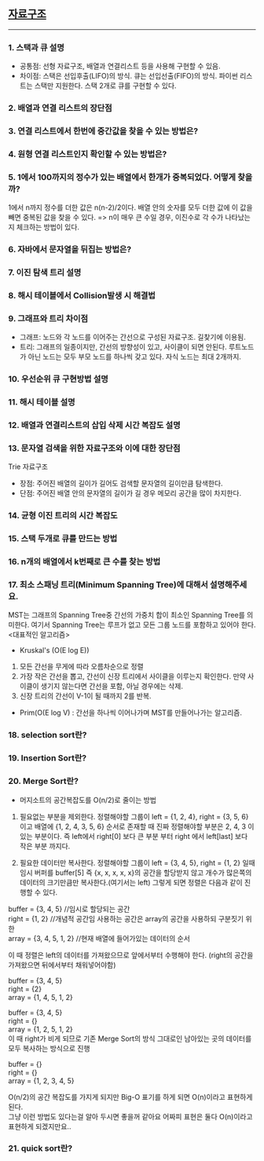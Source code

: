 ## [자료구조]()

-------
### 1. 스택과 큐 설명

- 공통점: 선형 자료구조, 배열과 연결리스트 등을 사용해 구현할 수 있음.
- 차이점: 스택은 선입후출(LIFO)의 방식. 큐는 선입선출(FIFO)의 방식. 파이썬 리스트는 스택만 지원한다. 스택 2개로 큐를 구현할 수 있다.

### 2. 배열과 연결 리스트의 장단점
### 3. 연결 리스트에서 한번에 중간값을 찾을 수 있는 방법은?
### 4. 원형 연결 리스트인지 확인할 수 있는 방법은?
### 5. 1에서 100까지의 정수가 있는 배열에서 한개가 중복되었다. 어떻게 찾을까?

1에서 n까지 정수를 더한 값은 n(n-2)/2이다. 배열 안의 숫자를 모두 더한 값에 이 값을 빼면 중복된 값을 찾을 수 있다.
=> n이 매우 큰 수일 경우, 이진수로 각 수가 나타났는지 체크하는 방법이 있다.

### 6. 자바에서 문자열을 뒤집는 방법은?
### 7. 이진 탐색 트리 설명
### 8. 해시 테이블에서 Collision발생 시 해결법
### 9. 그래프와 트리 차이점

- 그래프: 노드와 각 노드를 이어주는 간선으로 구성된 자료구조. 길찾기에 이용됨.
- 트리: 그래프의 일종이지만, 간선의 방향성이 있고, 사이클이 되면 안된다. 루트노드가 아닌 노드는 모두 부모 노드를 하나씩 갖고 있다. 자식 노드는 최대 2개까지.

### 10. 우선순위 큐 구현방법 설명
### 11. 해시 테이블 설명
### 12. 배열과 연결리스트의 삽입 삭제 시간 복잡도 설명
### 13. 문자열 검색을 위한 자료구조와 이에 대한 장단점

Trie 자료구조
- 장점: 주어진 배열의 길이가 길어도 검색할 문자열의 길이만큼 탐색한다.
- 단점: 주어진 배열 안의 문자열의 길이가 길 경우 메모리 공간을 많이 차지한다.

### 14. 균형 이진 트리의 시간 복잡도
### 15. 스택 두개로 큐를 만드는 방법
### 16. n개의 배열에서 k번째로 큰 수를 찾는 방법
### 17. 최소 스패닝 트리(Minimum Spanning Tree)에 대해서 설명해주세요.

MST는 그래프의 Spanning Tree중 간선의 가중치 합이 최소인 Spanning Tree를 의미한다.
여기서 Spanning Tree는 루프가 없고 모든 그룹 노드를 포함하고 있어야 한다.
<대표적인 알고리즘>
- Kruskal's (O(E log E))
1. 모든 간선을 무게에 따라 오름차순으로 정렬
2. 가장 작은 간선을 뽑고, 간선이 신장 트리에서 사이클을 이루는지 확인한다. 만약 사이클이 생기지 않는다면 간선을 포함, 아닐 경우에는 삭제.
3. 신장 트리의 간선이 V-1이 될 때까지 2를 반복.
- Prim(O(E log V) : 간선을 하나씩 이어나가며 MST를 만들어나가는 알고리즘.

### 18. selection sort란?
### 19. Insertion Sort란?
### 20. Merge Sort란?
- 머지소트의 공간복잡도를 O(n/2)로 줄이는 방법
1. 필요없는 부분을 제외한다.
정렬해야할 그룹이 left = {1, 2, 4}, right = {3, 5, 6} 이고 배열에 {1, 2, 4, 3, 5, 6} 순서로 존재할 때 진짜 정렬해야할 부분은 2, 4, 3 이 있는 부분이다.
즉 left에서 right[0] 보다 큰 부분 부터 right 에서 left[last] 보다 작은 부분 까지다.

2. 필요한 데이터만 복사한다.
정렬해야할 그룹이 left = {3, 4, 5}, right = {1, 2} 일때 임시 버퍼를 buffer[5] 즉 {x, x, x, x, x}의 공간을 할당받지 않고 개수가 많은쪽의 데이터의 크기만큼만 복사한다.(여기서는 left)
그렇게 되면 정렬은 다음과 같이 진행할 수 있다.

buffer = {3, 4, 5} //임시로 할당되는 공간  
right = {1, 2} //개념적 공간임 사용하는 공간은 array의 공간을 사용하되 구분짓기 위한  
array = {3, 4, 5, 1, 2} //현재 배열에 들어가있는 데이터의 순서  

이 때 정렬은 left의 데이터를 가져왔으므로 앞에서부터 수행해야 한다. (right의 공간을 가져왔으면 뒤에서부터 채워넣어야함)

buffer = {3, 4, 5}  
right = {2}  
array = {1, 4, 5, 1, 2}  
 
buffer = {3, 4, 5}  
right = {}  
array = {1, 2, 5, 1, 2}  
이 때 right가 비게 되므로 기존 Merge Sort의 방식 그대로인 남아있는 곳의 데이터를 모두 복사하는 방식으로 진행  

buffer = {}  
right = {}  
array = {1, 2, 3, 4, 5}  

O(n/2)의 공간 복잡도를 가지게 되지만 Big-O 표기를 하게 되면 O(n)이라고 표현하게 된다.   
그냥 이런 방법도 있다는걸 알아 두시면 좋을꺼 같아요 어짜피 표현은 둘다 O(n)이라고 표현하게 되겠지만요..  

### 21. quick sort란?
